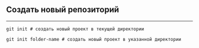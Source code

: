 ## Создать новый репозиторий
---
```
git init # создать новый проект в текущей директории
```
```
git init folder-name # создать новый проект в указанной директории
```